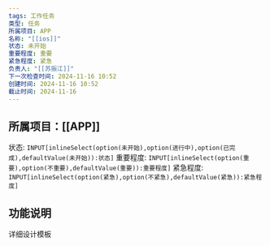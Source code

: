 ```yaml
---
tags: 工作任务
类型: 任务
所属项目: APP
名称: "[[ios]]"
状态: 未开始
重要程度: 重要
紧急程度: 紧急
负责人: "[[苏振江]]"
下一次检查时间: 2024-11-16 10:52
创建时间: 2024-11-16 10:52
截止时间: 2024-11-16
---
```

## 所属项目：[[APP]]

状态: `INPUT[inlineSelect(option(未开始),option(进行中),option(已完成),defaultValue(未开始)):状态]` 重要程度: `INPUT[inlineSelect(option(重要),option(不重要),defaultValue(重要)):重要程度]` 紧急程度: `INPUT[inlineSelect(option(紧急),option(不紧急),defaultValue(紧急)):紧急程度]`

## 功能说明

详细设计模板


